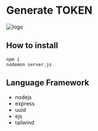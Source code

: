 # Generate TOKEN

![logo](https://cdn.discordapp.com/attachments/1198124910950752288/1202468526363902003/image.png?ex=65cd9115&is=65bb1c15&hm=9ffdc17909a3aa17ea2e52c5e16dbb599c210db9802bc53653c65461aa8d8991&)

## How to install
```
npm i
nodemon server.js
```

## Language Framework
* nodejs
* express
* uuid
* ejs
* tailwind

